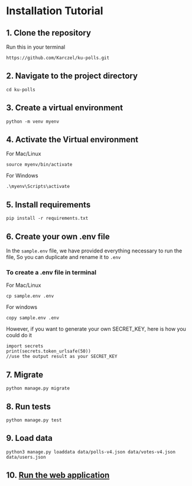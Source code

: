 # Installation Tutorial
## 1. Clone the repository
Run this in your terminal
```
https://github.com/Karczel/ku-polls.git
```
## 2. Navigate to the project directory
```commandline
cd ku-polls
```
## 3. Create a virtual environment
```commandline
python -m venv myenv
```
## 4. Activate the Virtual environment
For Mac/Linux
```commandline
source myenv/bin/activate
```
For Windows
```commandline
.\myenv\Scripts\activate
```
## 5. Install requirements
```
pip install -r requirements.txt
```
## 6. Create your own .env file
In the `sample.env` file, we have provided everything necessary to run the file,
So you can duplicate and rename it to `.env`
### To create a .env file in terminal
For Mac/Linux
```commandline
cp sample.env .env
```
For windows
```commandline
copy sample.env .env
```
However, if you want to generate your own SECRET_KEY, here is how you could do it
```commandline
import secrets
print(secrets.token_urlsafe(50))
//use the output result as your SECRET_KEY 
```

## 7. Migrate
```commandline
python manage.py migrate
```

## 8. Run tests
```commandline
python manage.py test
```

## 9. Load data
```commandline
python3 manage.py loaddata data/polls-v4.json data/votes-v4.json data/users.json
```

## 10. [Run the web application](Running.md)
